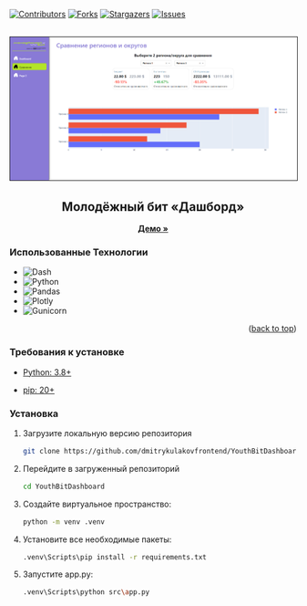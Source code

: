 [![Contributors][contributors-shield]][contributors-url]
[![Forks][forks-shield]][forks-url]
[![Stargazers][stars-shield]][stars-url]
[![Issues][issues-shield]][issues-url]

<!-- PROJECT LOGO -->
<br />
<div align="center">
  <a href="https://github.com/dmitrykulakovfrontend/YouthBitDashboard">
    <img src="logo.png" alt="Logo" border="1px">
  </a>

  <h2 align="center"><strong>Молодёжный бит «Дашборд»</strong></h3>

  <p align="center">
    <a href="https://youthbitdashboard.onrender.com/compare"><strong>Демо »</strong></a>
  </p>
</div>

### **Использованные Технологии**

- ![Dash](https://img.shields.io/badge/dash-008DE4?style=for-the-badge&logo=dash&logoColor=white)
- ![Python](https://img.shields.io/badge/python-3670A0?style=for-the-badge&logo=python&logoColor=ffdd54)
- ![Pandas](https://img.shields.io/badge/pandas-%23150458.svg?style=for-the-badge&logo=pandas&logoColor=white)
- ![Plotly](https://img.shields.io/badge/Plotly-%233F4F75.svg?style=for-the-badge&logo=plotly&logoColor=white)
- ![Gunicorn](https://img.shields.io/badge/gunicorn-%298729.svg?style=for-the-badge&logo=gunicorn&logoColor=white)

<p align="right">(<a href="#readme-top">back to top</a>)</p>

### Требования к установке

- [Python: 3.8+](https://www.python.org/)

- [pip: 20+](https://pypi.org/project/pip/)

### Установка

1. Загрузите локальную версию репозитория
   ```sh
   git clone https://github.com/dmitrykulakovfrontend/YouthBitDashboard.git
   ```
2. Перейдите в загруженный репозиторий
   ```sh
   cd YouthBitDashboard
   ```
3. Создайте виртуальное пространство:
   ```sh
   python -m venv .venv
   ```
4. Установите все необходимые пакеты:
   ```sh
   .venv\Scripts\pip install -r requirements.txt
   ```
5. Запустите app.py:
   ```sh
   .venv\Scripts\python src\app.py
   ```

[contributors-shield]: https://img.shields.io/github/contributors/dmitrykulakovfrontend/YouthBitDashboard.svg?style=for-the-badge
[contributors-url]: https://github.com/dmitrykulakovfrontend/YouthBitDashboard/graphs/contributors
[forks-shield]: https://img.shields.io/github/forks/dmitrykulakovfrontend/YouthBitDashboard.svg?style=for-the-badge
[forks-url]: https://github.com/dmitrykulakovfrontend/YouthBitDashboard/network/members
[stars-shield]: https://img.shields.io/github/stars/dmitrykulakovfrontend/YouthBitDashboard.svg?style=for-the-badge
[stars-url]: https://github.com/dmitrykulakovfrontend/YouthBitDashboard/stargazers
[issues-shield]: https://img.shields.io/github/issues/dmitrykulakovfrontend/YouthBitDashboard.svg?style=for-the-badge
[issues-url]: https://github.com/dmitrykulakovfrontend/YouthBitDashboard/issues
